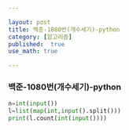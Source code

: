 ```yaml
---

layout: post
title: 백준-1080번(개수세기)-python
category: [알고리즘]
published:  true
use_math: true

---
```


### 백준-1080번(개수세기)-python

```python
n=int(input())
l=list(map(int,input().split()))
print(l.count(int(input())))
```
